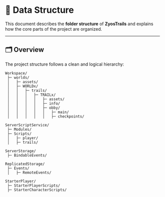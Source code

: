 # 📁 Data Structure

This document describes the **folder structure** of **ZyosTrails** and explains how the core parts of the project are organized.

---

## 🗂️ Overview

The project structure follows a clean and logical hierarchy:

```plaintext
Workspace/
 ├─ worlds/
 │   ├─ assets/
 │   ├─ WORLDx/
 │   │   ├─ trails/
 │   │   │   ├─ TRAILx/
 │   │   │   │   ├─ assets/
 │   │   │   │   ├─ info/
 │   │   │   │   ├─ obby/
 │   │   │   │   │   ├─ main/
 │   │   │   │   │   ├─ checkpoints/

ServerScriptService/
 ├─ Modules/
 ├─ Scripts/
 │   ├─ player/
 │   ├─ trails/

ServerStorage/
 ├─ BindableEvents/

ReplicatedStorage/
 ├─ Events/
 │   ├─ RemoteEvents/

StarterPlayer/
 ├─ StarterPlayerScripts/
 ├─ StarterCharacterScripts/
```

